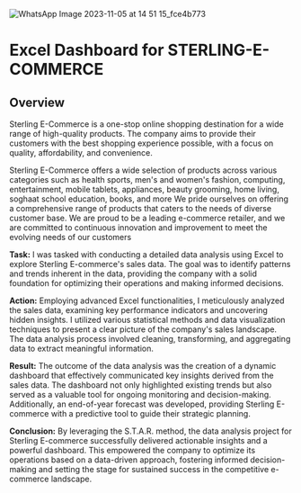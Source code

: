 ![WhatsApp Image 2023-11-05 at 14 51 15_fce4b773](https://github.com/A-jcodes/STERLING-E-COMMERCE/assets/96001998/e209ca85-d3eb-43fb-b520-e6af10410d18)

# Excel Dashboard for STERLING-E-COMMERCE
## Overview
Sterling E-Commerce is a one-stop online shopping destination for a wide range of high-quality products. The company aims to provide their customers with the best shopping experience possible, with a focus on quality, affordability, and convenience.

Sterling E-Commerce offers a wide selection of products across various categories such as health sports, men's and women's fashion, computing, entertainment, mobile tablets, appliances, beauty grooming, home living, soghaat school education, books, and more We pride ourselves on offering a comprehensive range of products that caters to the needs of diverse customer base.
We are proud to be a leading e-commerce retailer, and we are
committed to continuous innovation and improvement to meet the
evolving needs of our customers


**Task:**
I was tasked with conducting a detailed data analysis using Excel to explore Sterling E-commerce's sales data. The goal was to identify patterns and trends inherent in the data, providing the company with a solid foundation for optimizing their operations and making informed decisions.

**Action:**
Employing advanced Excel functionalities, I meticulously analyzed the sales data, examining key performance indicators and uncovering hidden insights. I utilized various statistical methods and data visualization techniques to present a clear picture of the company's sales landscape. The data analysis process involved cleaning, transforming, and aggregating data to extract meaningful information.

**Result:**
The outcome of the data analysis was the creation of a dynamic dashboard that effectively communicated key insights derived from the sales data. The dashboard not only highlighted existing trends but also served as a valuable tool for ongoing monitoring and decision-making. Additionally, an end-of-year forecast was developed, providing Sterling E-commerce with a predictive tool to guide their strategic planning.

**Conclusion:**
By leveraging the S.T.A.R. method, the data analysis project for Sterling E-commerce successfully delivered actionable insights and a powerful dashboard. This empowered the company to optimize its operations based on a data-driven approach, fostering informed decision-making and setting the stage for sustained success in the competitive e-commerce landscape.

